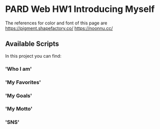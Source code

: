 # PARD Web HW1 Introducing Myself
The references for color and font of this page are
https://pigment.shapefactory.co/
https://noonnu.cc/

## Available Scripts
In this project you can find:
### 'Who I am'

### 'My Favorites'

### 'My Goals'

### 'My Motto'

### 'SNS'